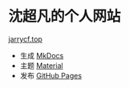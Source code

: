 # 沈超凡的个人网站

[jarrycf.top](jarrycf.top)

- 生成 [MkDocs](https://www.mkdocs.org)
- 主题 [Material](https://github.com/squidfunk/mkdocs-material)
- 发布 [GitHub Pages](https://pages.github.com)
